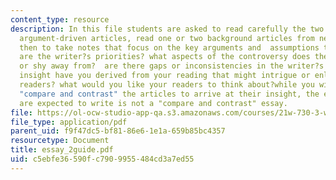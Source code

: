 ```yaml
---
content_type: resource
description: In this file students are asked to read carefully the two (or three)
  argument-driven articles, read one or two background articles from news sources
  then to take notes that focus on the key arguments and  assumptions that is what
  are the writer?s priorities? what aspects of the controversy does the writer overlook
  or shy away from?  are there gaps or inconsistencies in the writer?s argument?what
  insight have you derived from your reading that might intrigue or enlighten your
  readers? what would you like your readers to think about?while you will inevitably
  "compare and contrast" the articles to arrive at their insight, the essay that students
  are expected to write is not a "compare and contrast" essay.
file: https://ol-ocw-studio-app-qa.s3.amazonaws.com/courses/21w-730-3-writing-and-the-environment-spring-2005/c5ebfe36590fc7909955484cd3a7ed55_essay_2guide.pdf
file_type: application/pdf
parent_uid: f9f47dc5-bf81-86e6-1e1a-659b85bc4357
resourcetype: Document
title: essay_2guide.pdf
uid: c5ebfe36-590f-c790-9955-484cd3a7ed55
---
```

